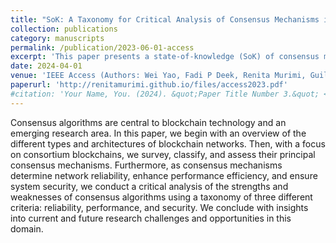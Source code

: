 ```yaml
---
title: "SoK: A Taxonomy for Critical Analysis of Consensus Mechanisms in Consortium Blockchain"
collection: publications
category: manuscripts
permalink: /publication/2023-06-01-access
excerpt: 'This paper presents a state-of-knowledge (SoK) of consensus mechanisms in consortium blockchains and offers a taxonomy of these algorithms based upon three criteria: reliability, performance, and security.'
date: 2024-04-01
venue: 'IEEE Access (Authors: Wei Yao, Fadi P Deek, Renita Murimi, Guiling Wang)'
paperurl: 'http://renitamurimi.github.io/files/access2023.pdf'
#citation: 'Your Name, You. (2024). &quot;Paper Title Number 3.&quot; <i>GitHub Journal of Bugs</i>. 1(3).'
---
```


Consensus algorithms are central to blockchain technology and an emerging research area.
In this paper, we begin with an overview of the different types and architectures of blockchain networks.
Then, with a focus on consortium blockchains, we survey, classify, and assess their principal consensus
mechanisms. Furthermore, as consensus mechanisms determine network reliability, enhance performance
efficiency, and ensure system security, we conduct a critical analysis of the strengths and weaknesses of
consensus algorithms using a taxonomy of three different criteria: reliability, performance, and security. We
conclude with insights into current and future research challenges and opportunities in this domain.